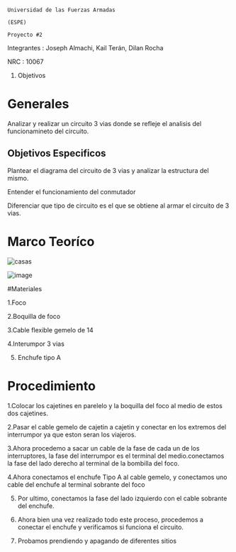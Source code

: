                                                                          Universidad de las Fuerzas Armadas 
                                                                                      (ESPE)
                                                                                    Proyecto #2
Integrantes : Joseph Almachi, Kail Terán, Dilan Rocha

NRC : 10067

1. Objetivos


# Generales
  
Analizar y realizar un circuito 3 vias donde se refleje el analisis del funcionamineto del circuito.

##  Objetivos Especificos

Plantear el diagrama del circuito de 3 vias y analizar la estructura del mismo.

Entender el funcionamiento del conmutador 

Diferenciar que tipo de circuito es el que se obtiene al armar el circuito de 3 vias.

# Marco Teoríco 

 
![casas](https://user-images.githubusercontent.com/86561660/212775987-2af129d0-6b60-4993-ba4b-17b826c1f683.png)

 
 ![image](https://user-images.githubusercontent.com/86561660/212775258-98c93f92-2c0c-4ef2-989b-722e402fa834.png)

 #Materiales
 
1.Foco

2.Boquilla de foco 

3.Cable flexible gemelo de 14 

4.Interumpor 3 vias 

5. Enchufe tipo A 

# Procedimiento 

1.Colocar los cajetines en parelelo y la boquilla del foco al medio de estos dos cajetines.


2.Pasar el cable gemelo de cajetin a cajetin y conectar en los extremos del interrumpor ya que eston seran los viajeros.


3.Ahora procedemo a sacar un cable de la fase de cada un de los interruptores, la fase del interrumpor es el terminal del medio.conectamos la fase del lado derecho al terminal de la bombilla del foco.


4.Ahora conectamos el enchufe Tipo A al cable gemelo, y conectamos uno cable del enchufe al terminal sobrante del foco


5. Por ultimo, conectamos la fase del lado izquierdo con el cable sobrante del enchufe.


6. Ahora bien una vez realizado todo este proceso, procedemos a conectar el enchufe y verificamos si funciona el circuito.

7. Probamos prendiendo y apagando de diferentes sitios 
 
 

